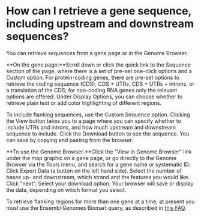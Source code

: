 # How can I retrieve a gene sequence, including upstream and downstream sequences?
<!-- pombase_categories: Gene Page,Genome Browser,Sequence Retrieval -->

You can retrieve sequences from a gene page or in the Genome Browser.

**On the gene page:**Scroll down or click the quick link to the Sequence
section of the page, where there is a set of pre-set one-click options
and a Custom option. For protein-coding genes, there are pre-set options
to retrieve the coding sequence (CDS), CDS + UTRs, CDS + UTRs + introns,
or a translation of the CDS; for non-coding RNA genes only the relevant
options are offered. Under Display Options, you can choose whether to
retrieve plain text or add color highlighting of different regions.

To include flanking sequences, use the Custom Sequence option. Clicking
the View button takes you to a page where you can specify whether to
include UTRs and introns, and how much upstream and downstream sequence
to include. Click the Download button to see the sequence. You can save
by copying and pasting from the browser.

**To use the Genome Browser:**Click the "View in Genome Browser" link
under the map graphic on a gene page, or go directly to the Genome
Browser via the Tools menu, and search for a gene name or systematic ID.
Click Export Data (a button on the left hand side). Select the number of
bases up- and downstream, which strand and the features you would like.
Click "next". Select your download option. Your browser will save or
display the data, depending on which format you select.

To retrieve flanking regions for more than one gene at a time, at
present you must use the Ensembl Genomes Biomart query, as described in
[this
FAQ](/faq/can-i-download-sequences-many-genes-once-including-flanking-regions).


